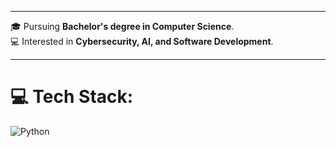 
<div align="center"><img src="https://komarev.com/ghpvc/?username=frijae&style=flat-square&color=blue" alt=""/></div>

---

🎓 Pursuing **Bachelor's degree in Computer Science**.  
💻 Interested in **Cybersecurity, AI, and Software Development**.  

---

# 💻 Tech Stack:

![Python](https://img.shields.io/badge/python-3670A0?style=for-the-badge&logo=python&logoColor=ffdd54)

